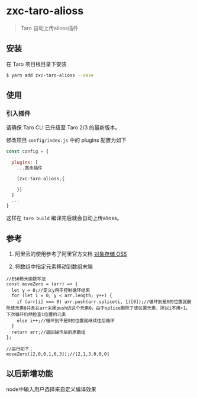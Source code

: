 # zxc-taro-alioss

> Taro 自动上传alioss插件

## 安装

在 Taro 项目根目录下安装

```bash
$ yarn add zxc-taro-alioss --save
```

## 使用

### 引入插件

请确保 Taro CLI 已升级至 Taro 2/3 的最新版本。

修改项目 `config/index.js` 中的 plugins 配置为如下

```js
const config = {
  ...
  plugins: [
    ...其余插件

    [zxc-taro-alioss,{

    }]
  ]
  ...
}
```

这样在 `taro build` 编译完后就会自动上传alioss。


## 参考
1. 阿里云的使用参考了阿里官方文档
[对象存储 OSS ](https://help.aliyun.com/product/31815.html)



2. 将数组中指定元素移动到数组末端
```
//ES6箭头函数写法
const moveZero = (arr) => {
  let y = 0;//定义y用于控制循环结束
  for (let i = 0; y < arr.length; y++) {
    if (arr[i] === 0) arr.push(arr.splice(i, 1)[0]);//循环到是0的位置就删除该元素0并且在arr末尾push进这个元素0，由于splice删除了该位置元素，所以i不用+1，下次循环仍然检查i位置的元素
    else i++;//循环到不是0的位置就继续往后循环
  }
  return arr;//返回操作后的原数组
};
 
//运行如下：
moveZero([2,0,0,1,0,3]);//[2,1,3,0,0,0]
```

## 以后新增功能
node中输入用户选择来自定义编译效果